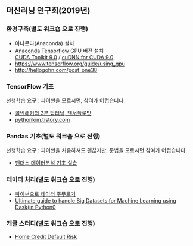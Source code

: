 ## 머신러닝 연구회(2019년)
  
  
### 환경구축(별도 워크숍 으로 진행)
- 아나콘다(Anaconda) 설치  
- [Anaconda Tensorflow GPU 버전 설치](https://junn.in/archives/2466)  
[CUDA Toolkit 9.0](https://developer.nvidia.com/cuda-90-download-archive?target_os=Windows&target_arch=x86_64&target_version=7&target_type=exelocal) / [cuDNN for CUDA 9.0](https://developer.nvidia.com/rdp/cudnn-download)  
- https://www.tensorflow.org/guide/using_gpu  
- http://hellogohn.com/post_one38  
  
### TensorFlow 기초  
선행학습 요구 : 파이썬을 모르시면, 참여가 어렵습니다.  
- [골빈해커의 3분 딥러닝, 텐서플로맛](https://github.com/golbin/TensorFlow-Tutorials)
- [pythonkim.tistory.com](http://pythonkim.tistory.com/8?category=573319)  
  
### Pandas 기초(별도 워크숍 으로 진행)
선행학습 요구 : 파이썬을 처음하셔도 괜찮지만, 문법을 모르시면 참여가 어렵습니다.
- [팬더스 데이터분석 기초 실습](http://edu.goorm.io/lecture/3999/pandas-%ED%8C%AC%EB%8D%94%EC%8A%A4-%EB%8D%B0%EC%9D%B4%ED%84%B0%EB%B6%84%EC%84%9D-%EA%B8%B0%EC%B4%88-%EC%8B%A4%EC%8A%B5)  
  
### 데이터 처리(별도 워크숍 으로 진행)
- [파이썬으로 데이터 주무르기](https://github.com/PinkWink/DataScience)
- [Ultimate guide to handle Big Datasets for Machine Learning using Dask(in Python0](https://www.analyticsvidhya.com/blog/2018/08/dask-big-datasets-machine_learning-python/?utm_medium=social&utm_source=facebook.com&utm_campaign=buffer)
  
### 캐글 스터디(별도 워크숍 으로 진행)
- [Home Credit Default Risk](https://www.kaggle.com/c/home-credit-default-risk)

